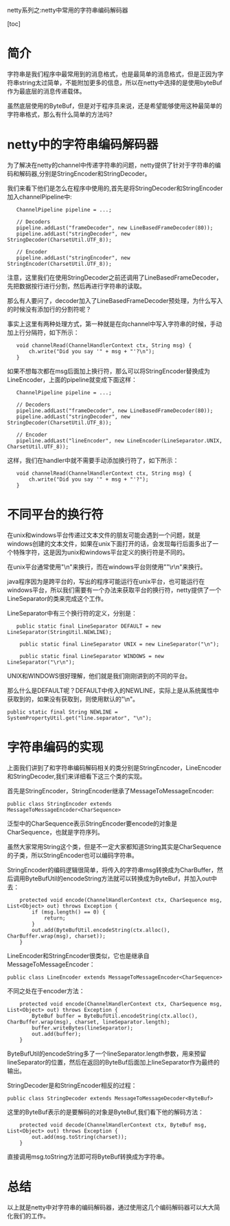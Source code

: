 netty系列之:netty中常用的字符串编码解码器

[toc]

# 简介

字符串是我们程序中最常用到的消息格式，也是最简单的消息格式，但是正因为字符串string太过简单，不能附加更多的信息，所以在netty中选择的是使用byteBuf作为最底层的消息传递载体。

虽然底层使用的ByteBuf，但是对于程序员来说，还是希望能够使用这种最简单的字符串格式，那么有什么简单的方法吗?

# netty中的字符串编码解码器 

为了解决在netty的channel中传递字符串的问题，netty提供了针对于字符串的编码和解码器,分别是StringEncoder和StringDecoder。

我们来看下他们是怎么在程序中使用的,首先是将StringDecoder和StringEncoder加入channelPipeline中:

```
   ChannelPipeline pipeline = ...;
  
   // Decoders
   pipeline.addLast("frameDecoder", new LineBasedFrameDecoder(80));
   pipeline.addLast("stringDecoder", new StringDecoder(CharsetUtil.UTF_8));
  
   // Encoder
   pipeline.addLast("stringEncoder", new StringEncoder(CharsetUtil.UTF_8));
```

注意，这里我们在使用StringDecoder之前还调用了LineBasedFrameDecoder，先把数据按行进行分割，然后再进行字符串的读取。

那么有人要问了，decoder加入了LineBasedFrameDecoder预处理，为什么写入的时候没有添加行的分割符呢？

事实上这里有两种处理方式，第一种就是在向channel中写入字符串的时候，手动加上行分隔符，如下所示：

```
   void channelRead(ChannelHandlerContext ctx, String msg) {
       ch.write("Did you say '" + msg + "'?\n");
   }
```

如果不想每次都在msg后面加上换行符，那么可以将StringEncoder替换成为LineEncoder，上面的pipeline就变成下面这样：

```
   ChannelPipeline pipeline = ...;
  
   // Decoders
   pipeline.addLast("frameDecoder", new LineBasedFrameDecoder(80));
   pipeline.addLast("stringDecoder", new StringDecoder(CharsetUtil.UTF_8));
  
   // Encoder
   pipeline.addLast("lineEncoder", new LineEncoder(LineSeparator.UNIX, CharsetUtil.UTF_8));
```

这样，我们在handler中就不需要手动添加换行符了，如下所示：

```
   void channelRead(ChannelHandlerContext ctx, String msg) {
       ch.write("Did you say '" + msg + "'?");
   }
```

# 不同平台的换行符

在unix和windows平台传递过文本文件的朋友可能会遇到一个问题，就是windows创建的文本文件，如果在unix下面打开的话，会发现每行后面多出了一个特殊字符，这是因为unix和windows平台定义的换行符是不同的。

在unix平台通常使用"\n"来换行，而在windows平台则使用""\r\n"来换行。

java程序因为是跨平台的，写出的程序可能运行在unix平台，也可能运行在windows平台，所以我们需要有一个办法来获取平台的换行符，netty提供了一个LineSeparator的类来完成这个工作。

LineSeparator中有三个换行符的定义，分别是：

```
   public static final LineSeparator DEFAULT = new LineSeparator(StringUtil.NEWLINE);

    public static final LineSeparator UNIX = new LineSeparator("\n");

    public static final LineSeparator WINDOWS = new LineSeparator("\r\n");
```

UNIX和WINDOWS很好理解，他们就是我们刚刚讲到的不同的平台。

那么什么是DEFAULT呢？DEFAULT中传入的NEWLINE，实际上是从系统属性中获取到的，如果没有获取到，则使用默认的"\n"。

```
public static final String NEWLINE = SystemPropertyUtil.get("line.separator", "\n");
```

# 字符串编码的实现

上面我们讲到了和字符串编码解码相关的类分别是StringEncoder，LineEncoder和StringDecoder,我们来详细看下这三个类的实现。

首先是StringEncoder，StringEncoder继承了MessageToMessageEncoder:

```
public class StringEncoder extends MessageToMessageEncoder<CharSequence> 
```

泛型中的CharSequence表示StringEncoder要encode的对象是CharSequence，也就是字符序列。

虽然大家常用String这个类，但是不一定大家都知道String其实是CharSequence的子类，所以StringEncoder也可以编码字符串。

StringEncoder的编码逻辑很简单，将传入的字符串msg转换成为CharBuffer，然后调用ByteBufUtil的encodeString方法就可以转换成为ByteBuf，并加入out中去：

```
    protected void encode(ChannelHandlerContext ctx, CharSequence msg, List<Object> out) throws Exception {
        if (msg.length() == 0) {
            return;
        }
        out.add(ByteBufUtil.encodeString(ctx.alloc(), CharBuffer.wrap(msg), charset));
    }
```

LineEncoder和StringEncoder很类似，它也是继承自MessageToMessageEncoder：

```
public class LineEncoder extends MessageToMessageEncoder<CharSequence> 
```

不同之处在于encoder方法：

```
    protected void encode(ChannelHandlerContext ctx, CharSequence msg, List<Object> out) throws Exception {
        ByteBuf buffer = ByteBufUtil.encodeString(ctx.alloc(), CharBuffer.wrap(msg), charset, lineSeparator.length);
        buffer.writeBytes(lineSeparator);
        out.add(buffer);
    }
```

ByteBufUtil的encodeString多了一个lineSeparator.length参数，用来预留lineSeparator的位置，然后在返回的ByteBuf后面加上lineSeparator作为最终的输出。

StringDecoder是和StringEncoder相反的过程：

```
public class StringDecoder extends MessageToMessageDecoder<ByteBuf> 
```

这里的ByteBuf表示的是要解码的对象是ByteBuf,我们看下他的解码方法：

```
    protected void decode(ChannelHandlerContext ctx, ByteBuf msg, List<Object> out) throws Exception {
        out.add(msg.toString(charset));
    }
```

直接调用msg.toString方法即可将ByteBuf转换成为字符串。

# 总结

以上就是netty中对字符串的编码解码器，通过使用这几个编码解码器可以大大简化我们的工作。







